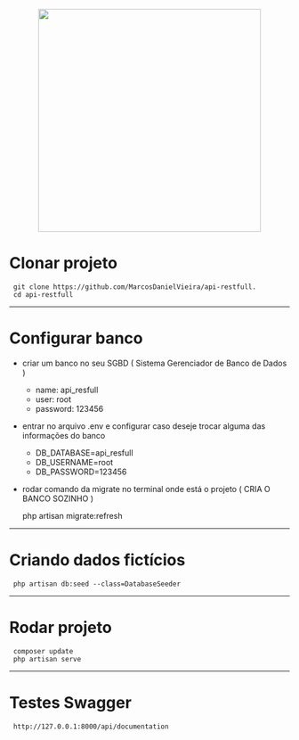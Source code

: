 <p align="center">
    <a href="https://laravel.com" target="_blank"><img src="https://raw.githubusercontent.com/laravel/art/master/logo-lockup/5%20SVG/2%20CMYK/1%20Full%20Color/laravel-logolockup-cmyk-red.svg" width="400"></a>
</p>

# Clonar projeto

     git clone https://github.com/MarcosDanielVieira/api-restfull.
     cd api-restfull

---
# Configurar banco

- criar um banco no seu SGBD ( Sistema Gerenciador de Banco de Dados )
    - name: api_resfull
    - user: root
    - password: 123456

- entrar no arquivo .env e configurar caso deseje trocar alguma das informações do banco
    - DB_DATABASE=api_resfull
    - DB_USERNAME=root
    - DB_PASSWORD=123456

- rodar comando da migrate no terminal onde está o projeto ( CRIA O BANCO SOZINHO )

     php artisan migrate:refresh
    
---
# Criando dados fictícios

     php artisan db:seed --class=DatabaseSeeder

---
# Rodar projeto

     composer update
     php artisan serve

---
# Testes Swagger
     http://127.0.0.1:8000/api/documentation